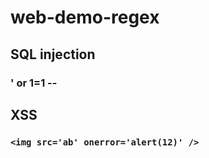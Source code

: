 # web-demo-regex
## SQL injection
### ' or 1=1 --  

## XSS
### `<img src='ab' onerror='alert(12)' /> `
